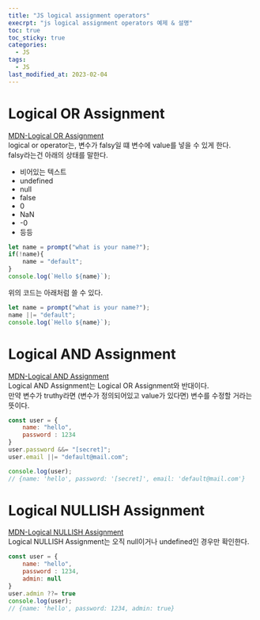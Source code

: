 ```yaml
---
title: "JS logical assignment operators"
execrpt: "js logical assignment operators 예제 & 설명"
toc: true
toc_sticky: true
categories:
  - JS
tags:
  - JS
last_modified_at: 2023-02-04
---
```


# Logical OR Assignment
[MDN-Logical OR Assignment](https://developer.mozilla.org/en-US/docs/Web/JavaScript/Reference/Operators/Logical_OR_assignment)  
logical or operator는, 변수가 falsy일 떄 변수에 value를 넣을 수 있게 한다.  
falsy라는건 아래의 상태를 말한다.  
- 비어있는 텍스트
- undefined
- null
- false
- 0
- NaN
- -0
- 등등

```js
let name = prompt("what is your name?");
if(!name){
    name = "default";
}
console.log(`Hello ${name}`);
```
위의 코드는 아래처럼 쓸 수 있다.
```js
let name = prompt("what is your name?");
name ||= "default";
console.log(`Hello ${name}`);
```

# Logical AND Assignment
[MDN-Logical AND Assignment](https://developer.mozilla.org/en-US/docs/Web/JavaScript/Reference/Operators/Logical_AND_assignment)  
Logical AND Assignment는 Logical OR Assignment와 반대이다.  
만약 변수가 truthy라면 (변수가 정의되어있고 value가 있다면) 변수를 수정할 거라는 뜻이다.  

```js
const user = {
    name: "hello",
    password : 1234
}
user.password &&= "[secret]";
user.email ||= "default@mail.com";

console.log(user);
// {name: 'hello', password: '[secret]', email: 'default@mail.com'}
```

# Logical NULLISH Assignment
[MDN-Logical NULLISH Assignment](https://developer.mozilla.org/en-US/docs/Web/JavaScript/Reference/Operators/Nullish_coalescing_assignment)  
Logical NULLISH Assignment는 오직 null이거나 undefined인 경우만 확인한다.  

```js
const user = {
    name: "hello",
    password : 1234,
    admin: null
}
user.admin ??= true
console.log(user);
// {name: 'hello', password: 1234, admin: true}
```

